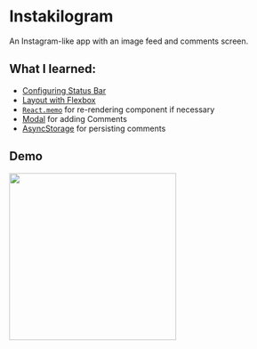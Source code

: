 # Instakilogram

An Instagram-like app with an image feed and comments screen.

## What I learned:

- [Configuring Status Bar](https://docs.expo.io/versions/latest/guides/configuring-statusbar/)
- [Layout with Flexbox](https://facebook.github.io/react-native/docs/flexbox)
- [`React.memo`](https://reactjs.org/docs/react-api.html#reactmemo) for re-rendering component if necessary
- [Modal](https://facebook.github.io/react-native/docs/modal) for adding Comments
- [AsyncStorage](https://facebook.github.io/react-native/docs/asyncstorage) for persisting comments

## Demo
<img src="./assets/demo.gif" width=300 />